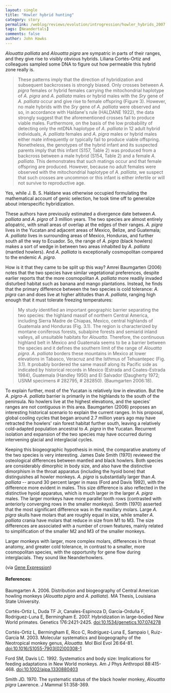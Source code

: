```yaml
---
layout: single 
title: "Howler hybrid hunting" 
category: story
permalink: /weblog/reviews/evolution/introgression/howler_hybrids_2007.html
tags: [Neandertals] 
comments: false 
author: John Hawks 
---
```



<i>Alouatta palliata</i> and <i>Alouatta pigra</i> are sympatric in parts of their ranges, and they give rise to visibly obvious hybrids. Liliana Cort&eacute;s-Ortiz and colleagues sampled some DNA to figure out how permeable this hybrid zone really is. 
</p>

<blockquote>These patterns imply that the direction of hybridization and subsequent backcrosses is strongly biased. Only crosses between <i>A. pigra</i> females or hybrid females carrying the mitochondrial haplotype of <i>A. pigra</i> and <i>A. palliata</i> males or hybrid males with the <i>Sry</i> gene of <i>A. palliata</i> occur and give rise to female offspring (Figure 3). However, no male hybrids with the <i>Sry</i> gene of <i>A. palliata</i> were observed and so, in accordance with Haldane's rule (HALDANE 1922), the data strongly suggest that the aforementioned crosses fail to produce viable males. Furthermore, on the basis of the low probability of detecting only the mtDNA haplotype of <i>A. palliata</i> in 12 adult hybrid individuals, <i>A. palliata</i> females and <i>A. pigra</i> males or hybrid males either mate infrequently or typically fail to produce viable offspring. Nonetheless, the genotypes of the hybrid infant and its suspected parents imply that this infant (S157, Table 2) was produced from a backcross between a male hybrid (S154, Table 2) and a female <i>A. palliata</i>. This demonstrates that such matings occur and that female offspring are produced. However, because no adult females were observed with the mitochondrial haplotype of <i>A. palliata</i>, we suspect that such crosses are uncommon or this infant is either infertile or will not survive to reproductive age.</blockquote>

<p>
Yes, while J. B. S. Haldane was otherwise occupied formulating the mathematical account of genic selection, he took time off to generalize about interspecific hybridization. 
</p>

<p>
These authors have previously estimated a divergence date between <i>A. palliata</i> and <i>A. pigra</i> of 3 million years. The two species are almost entirely allopatric, with small areas of overlap at the edges of their ranges. <i>A. pigra</i> lives in the Yucatan and adjacent areas of Mexico, Belize, and Guatemala; <i>A. palliata</i> lives in surrounding areas of Mexico, Honduras, and further south all the way to Ecuador. So, the range of <i>A. pigra</i> (black howlers) makes a sort of wedge in between two areas inhabited by <i>A. palliata</i> (mantled howlers). And <i>A. palliata</i> is exceptionally cosmopolitan compared to the endemic <i>A. pigra</i>. 
</p>

<p>
How is it that they came to be split up this way? Amrei Baumgarten (2006) notes that the two species have similar vegetational preferences, despite earlier reports that the more cosmopolitan <i>A. palliata</i> more readily invaded disturbed habitat such as banana and mango plantations. Instead, he finds that the primary difference between the two species is cold tolerance: <i>A. pigra</i> can and does live at higher altitudes than <i>A. palliata</i>, ranging high enough that it must tolerate freezing temperatures: 
</p>

<blockquote>My study identified an important geographic barrier separating the two species: the highland massif of northern Central America, including Sierra Madre de Chiapas, Mexico, central highlands of Guatemala and Honduras (Fig. 3.1).  The region is characterized by montane coniferous forests, subalpine forests and semiarid inland valleys, all unsuitable habitats for <i>Alouatta</i>.  Therefore, the continuous highland belt in Mexico and Guatemala seems to be a barrier between the species and it defines the southern limit of the range of <i>Alouatta pigra</i>.  <i>A. palliata</i> borders these mountains in Mexico at lower elevations in Tabasco, Veracruz and the Isthmus of Tehuantepec (Fig. 3.1).  It probably bordered the same massif along its Pacific side as indicated by historical records in Mexico (Estrada and Coates-Estrada 1984), Guatemala (Handley 1950) and El Salvador (Daugherty 1972; USNM specimens # 282795, # 282850). (Baumgarten 2006:18). </blockquote>

<p>
To explain further, most of the Yucatan is relatively low in elevation. But the <i>A. pigra</i>-<i>A. palliata</i> barrier is primarily in the highlands to the south of the peninsula. No howlers live at the highest elevations, and the species' ranges are not contiguous in this area. Baumgarten (2006) proposes an interesting historical scenario to explain the current ranges. In his proposal, global cooling cycles that began around 2.7 million years ago may have retracted the howlers' rain forest habitat further south, leaving a relatively cold-adapted population ancestral to <i>A. pigra</i> in the Yucatan. Recurrent isolation and expansion of the two species may have occurred during intervening glacial and interglacial cycles. 
</p>

<p>
Keeping this biogeographic hypothesis in mind, the comparative anatomy of the two species is very interesting. James Dale Smith (1970) reviewed the osteological differences between mantled and black howlers. Both species are considerably dimorphic in body size, and also have the distinctive dimorphism in the throat apparatus (including the hyoid bone) that distinguishes all howler monkeys. <i>A. pigra</i> is substantially larger than <i>A. palliata</i> -- around 30 percent larger in mass (Ford and Davis 1992), with the difference more evident in males. This size difference is also reflected in the distinctive hyoid apparatus, which is much larger in the larger <i>A. pigra</i> males. The larger monkeys have more parallel tooth rows (contrasted with anteriorly converging rows in the smaller monkeys). Smith (1970) asserted that the most significant difference was in the maxillary molars. Large <i>A. pigra</i> skulls have molars that are roughly equal in size, while smaller <i>A. palliata</i> crania have molars that reduce in size from M1 to M3. The size differences are associated with a number of crown features, mainly related to simplification of the smaller M2 and M3 of the smaller monkeys. 
</p>

<p>
Larger monkeys with larger, more complex molars, differences in throat anatomy, and greater cold tolerance, in contrast to a smaller, more cosmopolitan species,  with the opportunity for gene flow during interglacials. They sound like Neanderhowlers. 
</p>

<p>
(via <a href="http://www.gnxp.com/blog/2007/08/inter-species-monkey-lovin.php">Gene Expression</a>)
</p>

<h4>References:</h4>

<p class="cite">Baumgarten A. 2006. Distribution and biogeography of Central American howling monkeys (<i>Alouatta pigra</i> and <i>A. palliata</i>). MA Thesis, Louisiana State University.</p>

<p class="cite">Cort&eacute;s-Ortiz L, Duda TF Jr, Canales-Espinoza D, Garc&iacute;a-Ordu&ntilde;a F, Rodr&iacute;guez-Luna E, Bermingham E. 2007. Hybridization in large-bodied New World primates. Genetics 176:2421-2425. <a href="http://dx.doi.org/10.1534/genetics.107.074278">doi:10.1534/genetics.107.074278</a></p>

<p class="cite">Cort&eacute;s-Ortiz L, Bermingham E, Rico C, Rodr&iacute;guez-Luna E, Sampaio I, Ruiz-Garc&iacute;a M. 2003. Molecular systematics and biogeography of the Neotropical monkey genus, <i>Alouatta</i>. Mol Biol Evol 26:64-81. <a href="http://dx.doi.org/10.1016/S1055-7903(02)00308-1">doi:10.1016/S1055-7903(02)00308-1</a></p>

<p class="cite">Ford SM, Davis LC. 1992. Systematics and body size: Implications for feeding adaptations in New World monkeys. Am J Phys Anthropol 88:415-468. <a href="http://dx.doi.org/10.1002/ajpa.1330880403">doi:10.1002/ajpa.1330880403</a></p>

<p class="cite">Smith JD. 1970. The systematic status of the black howler monkey, <i>Alouatta pigra</i> Lawrence. J Mammal 51:358-369.</p>


